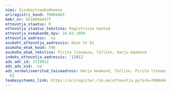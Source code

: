 ```yaml
---
nimi: Sisekaitseakadeemia
ariregistri_kood: 70004465
kmkr_nr: EE100944477
ettevotja_staatus: R
ettevotja_staatus_tekstina: Registrisse kantud
ettevotja_esmakande_kpv: 16.03.1999
ettevotja_aadress: .na
asukoht_ettevotja_aadressis: Kase tn 61
asukoha_ehak_kood: 596
asukoha_ehak_tekstina: Pirita linnaosa, Tallinn, Harju maakond
indeks_ettevotja_aadressis: '12012'
ads_adr_id: 2119912
ads_ads_oid: .na
ads_normaliseeritud_taisaadress: Harju maakond, Tallinn, Pirita linnaosa, Kase tn
  61
teabesysteemi_link: https://ariregister.rik.ee/ettevotja.py?ark=70004465&ref=rekvisiidid
---
```

